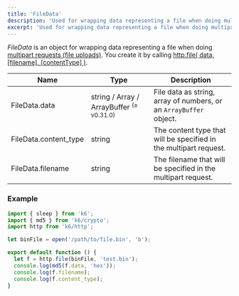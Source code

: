 ```yaml
---
title: 'FileData'
description: 'Used for wrapping data representing a file when doing multipart requests (file uploads).'
excerpt: 'Used for wrapping data representing a file when doing multipart requests (file uploads).'
---
```


_FileData_ is an object for wrapping data representing a file when doing
[multipart requests (file uploads)](/examples/data-uploads#multipart-request-uploading-a-file).
You create it by calling [http.file( data, [filename], [contentType] )](/javascript-api/k6-http/file-data-filename-contenttype).

| Name                  | Type                         | Description                                                              |
| --------------------- | ---------------------------- | ------------------------------------------------------------------------ |
| FileData.data         | string / Array / ArrayBuffer <sup>(≥ v0.31.0)</sup> | File data as string, array of numbers, or an `ArrayBuffer` object. |
| FileData.content_type | string                       | The content type that will be specified in the multipart request.        |
| FileData.filename     | string                       | The filename that will be specified in the multipart request.            |

### Example

<CodeGroup labels={[]}>

```javascript
import { sleep } from 'k6';
import { md5 } from 'k6/crypto';
import http from 'k6/http';

let binFile = open('/path/to/file.bin', 'b');

export default function () {
  let f = http.file(binFile, 'test.bin');
  console.log(md5(f.data, 'hex'));
  console.log(f.filename);
  console.log(f.content_type);
}
```

</CodeGroup>
